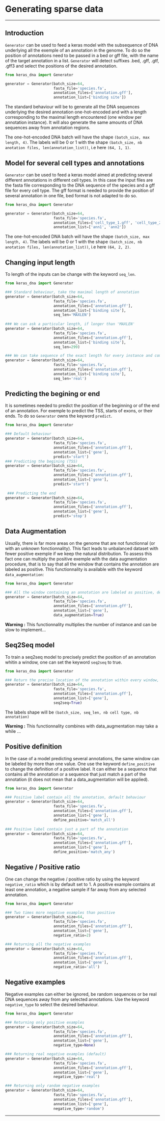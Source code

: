 # Generating sparse data

----------------------------

## Introduction

`Generator` can be used to feed a keras model with the subsequence of DNA underlying all the exemple of an annotation in the genome. To do so the position of annotations need to be passed in a bed or gff file, with the name of the target annotation in a list. `Generator` will detect suffixes .bed, .gff, .gtf, .gff3 and select the positions of the desired annotation.

```python
from keras_dna import Generator

generator = Generator(batch_size=64,
                      fasta_file='species.fa',
                      annotation_files=['annotation.gff'],
                      annotation_list=['binding site'])
```

The standard behaviour will be to generate all the DNA sequences underlying the desired annotation one-hot-encoded and with a length corresponding to the maximal length encountered (one window per annotation instance). It will also generate the same amounts of DNA sequences away from annotation regions. 

The one-hot-encoded DNA batch will have the shape `(batch_size, max length, 4)`. The labels will be 0 or 1 with the shape `(batch_size, nb anotation files, len(annotation_list))`, i.e here `(64, 1, 1)`.


## Model for several cell types and annotations

`Generator` can be used to feed a keras model aimed at predicting several different annotations in different cell types. In this case the input files are the fasta file corresponding to the DNA sequence of the species and a gff file for every cell type. The gff format is needed to provide the position of several annotation in one file, bed format is not adapted to do so.

```python
from keras_dna import Generator

generator = Generator(batch_size=64,
                      fasta_file='species.fa',
                      annotation_files=['cell_type_1.gff', 'cell_type_2.gff'],
                      annotation_list=['ann1', 'ann2'])
```

The one-hot-encoded DNA batch will have the shape `(batch_size, max length, 4)`. The labels will be 0 or 1 with the shape `(batch_size, nb anotation files, len(annotation_list))`, i.e here `(64, 2, 2)`.


## Changing input length

To length of the inputs can be change with the keyword `seq_len`.

```python
from keras_dna import Generator

### Standard behaviour, take the maximal length of annotation
generator = Generator(batch_size=64,
                      fasta_file='species.fa',
                      annotation_files=['annotation.gff'],
                      annotation_list=['binding site'],
                      seq_len='MAXLEN')
                      
### We can ask a particular length, if longer than 'MAXLEN'
generator = Generator(batch_size=64,
                      fasta_file='species.fa',
                      annotation_files=['annotation.gff'],
                      annotation_list=['binding site'],
                      seq_len=299)

### We can take sequence of the exact length for every instance and complement with N to reach 'MAXLEN'
generator = Generator(batch_size=64,
                      fasta_file='species.fa',
                      annotation_files=['annotation.gff'],
                      annotation_list=['binding site'],
                      seq_len='real')
```

## Predicting the begining or end

It is sometimes needed to predict the position of the beginning or of the end of an annotation. For exemple to predict the TSS, starts of exons, or their ends. To do so `Generator` owns the keyword `predict`.

```python
from keras_dna import Generator

### Default behaviour
generator = Generator(batch_size=64,
                      fasta_file='species.fa',
                      annotation_files=['annotation.gff'],
                      annotation_list=['gene'],
                      predict='start')
### Predicting the begining (TSS)
generator = Generator(batch_size=64,
                      fasta_file='species.fa',
                      annotation_files=['annotation.gff'],
                      annotation_list=['gene'],
                      predict='start')
                      
 ### Predicting the end
generator = Generator(batch_size=64,
                      fasta_file='species.fa',
                      annotation_files=['annotation.gff'],
                      annotation_list=['gene'],
                      predict='stop')
 ```
 
## Data Augmentation
 
Usually, there is far more areas on the genome that are not functionnal (or with an unknown fonctionnality). This fact leads to unbalanced dataset with fewer positive exemple if we keep the natural distribution. To assess this fact one can multiply the positive exemple with the data augmentation procedure, that is to say that all the window that contains the annotation are labeled as positive. This functionnality is available with the keyword `data_augmentation`:
 
```python
from keras_dna import Generator

### All the window containing an annotation are labeled as positive, default is False
generator = Generator(batch_size=64,
                      fasta_file='species.fa',
                      annotation_files=['annotation.gff'],
                      annotation_list=['gene'],
                      data_augmentation=True)
 ```
  
**Warning :** This functionnality multiplies the number of instance and can be slow to implement...
  
## Seq2Seq model

To train a seq2seq model to precisely predict the position of an annotation whitin a window, one can set the keyword `seq2seq` to true.
 
```python
from keras_dna import Generator

### Return the precise location of the annotation within every window, default is False
generator = Generator(batch_size=64,
                      fasta_file='species.fa',
                      annotation_files=['annotation.gff'],
                      annotation_list=['gene'],
                      seq2seq=True)
```

The labels shape will be `(batch_size, seq_len, nb cell type, nb annotation)`

**Warning :** This functionnality combines with data_augmentation may take a while ...

## Positive definition

In the case of a model predicting several annotations, the same window can be labeled by more than one value. One use the keyword `define_positive` to change the definition of a positive label. It can either be a sequence that contains all the annotation or a sequence that just match a part of the annotation (it does not mean that a data_augmentation will be applied).

```python
from keras_dna import Generator

### Positive label contain all the annotation, default behaviour
generator = Generator(batch_size=64,
                      fasta_file='species.fa',
                      annotation_files=['annotation.gff'],
                      annotation_list=['gene'],
                      define_positive='match_all')
                      
### Positive label contain just a part of the annotation
generator = Generator(batch_size=64,
                      fasta_file='species.fa',
                      annotation_files=['annotation.gff'],
                      annotation_list=['gene'],
                      define_positive='match_any')
```

## Negative / Positive ratio

One can change the negative / positive ratio by using the keyword `negative_ratio` which is by default set to 1. A positive example contains at least one annotation, a negative sample if far away from any selected annotation.

```python
from keras_dna import Generator

### Two times more negative examples than positive
generator = Generator(batch_size=64,
                      fasta_file='species.fa',
                      annotation_files=['annotation.gff'],
                      annotation_list=['gene'],
                      negative_ratio=2)

### Returning all the negative examples
generator = Generator(batch_size=64,
                      fasta_file='species.fa',
                      annotation_files=['annotation.gff'],
                      annotation_list=['gene'],
                      negative_ratio='all')
```

## Negative examples

Negative examples can either be ignored, be random sequences or be real DNA sequences away from any selected annotations. Use the keyword `negative_type` to select the desired behaviour.

```python
from keras_dna import Generator

### Returning only positive examples
generator = Generator(batch_size=64,
                      fasta_file='species.fa',
                      annotation_files=['annotation.gff'],
                      annotation_list=['gene'],
                      negative_type=None)

### Returning real negative examples (default)
generator = Generator(batch_size=64,
                      fasta_file='species.fa',
                      annotation_files=['annotation.gff'],
                      annotation_list=['gene'],
                      negative_type='real')

### Returning only random negative examples
generator = Generator(batch_size=64,
                      fasta_file='species.fa',
                      annotation_files=['annotation.gff'],
                      annotation_list=['gene'],
                      negative_type='random')
```
-----------------------------------
  
                      
 
                      
















